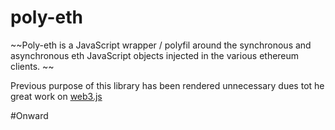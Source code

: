 poly-eth
========

~~Poly-eth is a JavaScript wrapper / polyfil around the synchronous and asynchronous eth JavaScript objects injected in the various ethereum clients. ~~

Previous purpose of this library has been rendered unnecessary dues tot he great work on [web3.js](http://github.com/ethereum/web3.js)

#Onward

